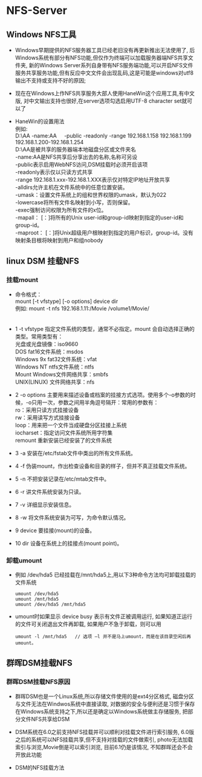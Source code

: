 # NFS-Server
 
 
## Windows NFS工具
+ Windows早期提供的NFS服务器工具已经老旧没有再更新推出无法使用了, 后Windows系统有部分有NFS功能,但仅作为终端可以加载服务器端NFS共享文件夹,
新的Windows Server系列自身带有NFS服务端功能,可以开启NFS文件服务共享服务功能,但有反应中文文件会出现乱码,这是可能是windows对utf8输出不支持或支持不好的原因;

+ 现在在Windows上作NFS共享服务大部人使用HaneWin这个应用工具,有中文版, 对中文输出支持也很好,在server选项勾选启用UTF-8 character set就可以了

+ HaneWin的设置用法   
例如:   
D:\AA  -name:AA      -public -readonly -range 192.168.1.158 192.168.1.199  192.168.1.200-192.168.1.254  
   D:\AA是被共享的服务器端本地磁盘分区或文件夹名   
   -name:AA是NFS共享后分享出去的名称,名称可另设   
   -public表示启用WebNFS访问,DSM挂载时必须开启该项    
   -readonly表示仅以只读方式共享    
   -range 192.168.1.xxx-192.168.1.XXX表示仅对特定IP地址开放共享    
   -alldirs允许主机在文件系统中的任意位置安装。   
   -umask：<mask>设置文件系统上的组和世界权限的umask，默认为022   
   -lowercase将所有文件名映射到小写，否则保留。    
   -exec强制访问权限为所有文件的x位。   
   -mapall：<uid> [：<gid>]将所有的Unix user-id和group-id映射到指定的user-id和group-id。   
   -maproot：<uid> [：<gid>]将Unix超级用户根映射到指定的用户标识，group-id。没有映射条目根将映射到用户和组nobody    

## linux DSM 挂载NFS

### 挂载mount
+ 命令格式：  
 mount [-t vfstype] [-o options] device dir       
 例如: mount -t nfs 192.168.1.11:/Movie /volume1/Movie/   
　　
+ 1  -t vfstype 指定文件系统的类型，通常不必指定。mount 会自动选择正确的类型。常用类型有：     
   光盘或光盘镜像：iso9660    
   DOS fat16文件系统：msdos   
   Windows 9x fat32文件系统：vfat   
   Windows NT ntfs文件系统：ntfs   
   Mount Windows文件网络共享：smbfs   
   UNIX(LINUX) 文件网络共享：nfs   

+ 2  -o options 主要用来描述设备或档案的挂接方式选项。使用多个-o参数的时候，-o只用一次，参数之间用半角逗号隔开：常用的参数有：   
   ro：采用只读方式挂接设备   
   rw：采用读写方式挂接设备   
   loop：用来把一个文件当成硬盘分区挂接上系统   
   iocharset：指定访问文件系统所用字符集   
   remount 重新安装已经安装了的文件系统   

+ 3 -a 安装在/etc/fstab文件中类出的所有文件系统。
+ 4 -f 伪装mount，作出检查设备和目录的样子，但并不真正挂载文件系统。
+ 5 -n 不把安装记录在/etc/mtab文件中。
+ 6 -r 讲文件系统安装为只读。
+ 7 -v 详细显示安装信息。
+ 8 -w 将文件系统安装为可写，为命令默认情况。

+ 9  device 要挂接(mount)的设备。
+ 10  dir 设备在系统上的挂接点(mount point)。
  
### 卸载umount
+ 例如 /dev/hda5 已经挂载在/mnt/hda5上,用以下3种命令方法均可卸载挂载的文件系统

      umount /dev/hda5
      umount /mnt/hda5
      umount /dev/hda5 /mnt/hda5
+ umount时如果显示 device busy 表示有文件正被调用运行, 如果知道正运行的文件可关闭退出文件再卸载, 如果用户不急于卸载，则可以用

      umount -l /mnt/hda5   // 选项 –l 并不是马上umount，而是在该目录空闲后再umount。
      
## 群晖DSM挂载NFS

### 群晖DSM挂载NFS原因
+ 群晖DSM也是一个Linux系统,所以存储文件使用的是ext4分区格式, 磁盘分区与文件无法在Windwos系统中直接读取, 对数据的安全与便利还是习惯于保存在Windows系统支持之下,所以还是确定以Windows系统做主存储服务, 把部分文件NFS共享给DSM

+ DSM系统在6.0之前支持NFS挂载并可以顺利对挂载文件进行索引服务, 6.0版之后的系统可以NFS挂载共享,但不支持对挂载的文件做索引, photo无法加载索引与浏览,Movie倒是可以索引浏览, 目前6.1仍是该情况, 不知群晖还会不会开放此功能

+ DSM的NFS挂载方法





